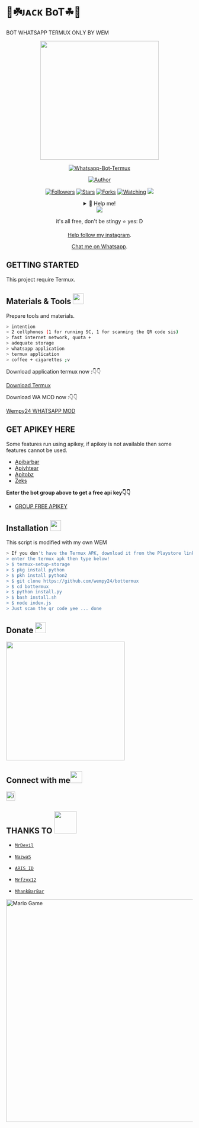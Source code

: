 # 🤖☘️ᴊᴀᴄᴋ BoT☘🤖
BOT WHATSAPP TERMUX ONLY BY WEM
<p align="center">
<img src = "https://avatars.githubusercontent.com/u/74690366?s=400&u=8b0bd80d74c7b7376382ed5b07a61527c9f5ae8f&v=4" width="320">
</p>
<p align="center">
<a href="#"><img title="Whatsapp-Bot-Termux" src="https://img.shields.io/badge/Whatsapp Bot Termux-green?colorA=%23ff0000&colorB=%23017e40&style=for-the-badge"></a>
</p>
<p align="center">
<a href="https://github.com/wempy24"><img title="Author" src="https://img.shields.io/badge/AUTHOR-WEM-green.svg?style=for-the-badge&logo=github"></a>
</p>
<p align="center">
<a href="https://github.com/wempy24/bottermux/followers"><img title="Followers" src="https://img.shields.io/github/followers/wempy24?color=blue&style=flat-square"></a>
<a href="https://github.com/wempy24/bottermux/stargazers/"><img title="Stars" src="https://img.shields.io/github/stars/wempy24/bottermuxcolor=red&style=flat-square"></a>
<a href="https://github.com/wempy24/bottermux/network/members"><img title="Forks" src="https://img.shields.io/github/forks/wempy24/bottermux?color=red&style=flat-square"></a>
<a href="https://github.com/wempy24/bottermux/watchers"><img title="Watching" src="https://img.shields.io/github/watchers/wempy24/bottermux?label=Watchers&color=blue&style=flat-square"></a>
<a href="https://hits.seeyoufarm.com"><img src="https://hits.seeyoufarm.com/api/count/incr/badge.svg?url=https%3A%2F%2Fgithub.com%2FRamlan666%2Fsadbotv2&count_bg=%2379C83D&title_bg=%23555555&icon=probot.svg&icon_color=%2300FF6D&title=hits&edge_flat=false"/></a>
</p>
</p>
<div align="center">
<details>
 <summary>🥟 Help me!</summary>
 
 [SAWERIA](https://saweria.co/wempykaguyabot)

</details>

<img src = "https://github.com/TheDudeThatCode/TheDudeThatCode/blob/master/Assets/Developer.gif">
 
it's all free, don't be stingy ⭐️ yes: D
<p align="center"><a href="https://instagram.com/wem_.24" target="_blank">Help follow my instagram</a>.</p>
<p align="center"><a href="https://wa.me/6285746897368" target="_blank">Chat me on Whatsapp</a>.</p>
</div>

## GETTING STARTED

This project require Termux.

## Materials & Tools <img src="https://github.com/TheDudeThatCode/TheDudeThatCode/blob/master/Assets/Mario_Hello_Big.gif" width="29px">
Prepare tools and materials.
```bash
> intention
> 2 cellphones (1 for running SC, 1 for scanning the QR code sis)
> fast internet network, quota +
> adequate storage
> whatsapp application
> termux application
> coffee + cigarettes ;v
```

Download application termux now :👇👇

[Download Termux](https://play.google.com/store/apps/details?id=com.termux) 

Download WA MOD now :👇👇

[Wempy24 WHATSAPP MOD](https://mediafire.com/file/jafttiixkr9g2vl/Fouad.Whats8.70_By-FouadMODS.apk/file)

## GET APIKEY HERE

Some features run using apikey, if apikey is not available then some features cannot be used.

* [Apibarbar](https://mhankbarbars.herokuapp.com/)
* [Apivhtear](https://vhtear.com/)
* [Apitobz](https://tobz-api.herokuapp.com/)
* [Zeks](https://api.zeks.xyz/)

**Enter the bot group above to get a free api key👇👇**
* [GROUP FREE APIKEY](https://chat.whatsapp.com/GeaXMbJWSOd3UsCUqFa4BT)

## Installation  <img src="https://github.com/TheDudeThatCode/TheDudeThatCode/blob/master/Assets/hmm.gif" width="29px">
This script is modified with my own WEM
```bash
> If you don't have the Termux APK, download it from the Playstore link above
> enter the termux apk then type below!
> $ termux-setup-storage
> $ pkg install python
> $ pkh install python2
> $ git clone https://github.com/wempy24/bottermux
> $ cd bottermux
> $ python install.py
> $ bash install.sh
> $ node index.js
> Just scan the qr code yee ... done
```

## Donate <img src="https://github.com/TheDudeThatCode/TheDudeThatCode/blob/master/Assets/coin.gif" width="29px">

 [<img src = "https://raw.githubusercontent.com/NazwaS/NazwaS/main/img/donate.png" width="320">](https://saweria.co/wempykaguyabot)

## Connect with me<img src="https://github.com/TheDudeThatCode/TheDudeThatCode/blob/master/Assets/Handshake.gif" height="32px">

[<img src="https://github.com/TheDudeThatCode/TheDudeThatCode/blob/master/Assets/Instagram.svg" alt="instagram logo" width="24">](https://www.instagram.com/wem_.24/)

## THANKS TO <img src="https://github.com/TheDudeThatCode/TheDudeThatCode/blob/master/Assets/Handshake.gif" width="60px">

* [`MrDevil`](https://github.com/adimas999)

* [`NazwaS`](https://github.com/NazwaS)

* [`ARIS ID`](https://github.com/A187ID)

* [`Mrfzvx12`](https://github.com/mrfzvx12)

* [`MhankBarBar`](https://github.com/MhankBarBar/whatsapp-bot)
<img src="https://github.com/TheDudeThatCode/TheDudeThatCode/blob/master/Assets/Mario_Gameplay.gif" alt="Mario Game" width="600" />
